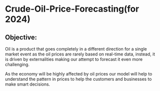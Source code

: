 # Crude-Oil-Price-Forecasting(for 2024)
## Objective:
Oil is a product that goes completely in a different direction for a single market event as
the oil prices are rarely based on real-time data, instead, it is driven by externalities
making our attempt to forecast it even more challenging.

As the economy will be highly affected by oil prices our model will help to understand
the pattern in prices to help the customers and businesses to make smart decisions.
